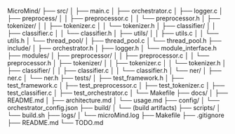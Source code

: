 MicroMind/
├── src/
│   ├── main.c
│   ├── orchestrator.c
│   ├── logger.c
│   ├── preprocess/
│   │   ├── preprocessor.c
│   │   └── preprocessor.h
│   ├── tokenizer/
│   │   ├── tokenizer.c
│   │   └── tokenizer.h
│   ├── classifier/
│   │   ├── classifier.c
│   │   └── classifier.h
│   ├── utils/
│   │   ├── utils.c
│   │   └── utils.h
│   └── thread_pool/
│       ├── thread_pool.c
│       └── thread_pool.h
├── include/
│   ├── orchestrator.h
│   ├── logger.h
│   └── module_interface.h
├── modules/
│   ├── preprocessor/
│   │   ├── preprocessor.c
│   │   └── preprocessor.h
│   ├── tokenizer/
│   │   ├── tokenizer.c
│   │   └── tokenizer.h
│   ├── classifier/
│   │   ├── classifier.c
│   │   └── classifier.h
│   └── ner/
│       ├── ner.c
│       └── ner.h
├── tests/
│   ├── test_framework.h
│   ├── test_framework.c
│   ├── test_preprocessor.c
│   ├── test_tokenizer.c
│   ├── test_classifier.c
│   ├── test_orchestrator.c
│   └── Makefile
├── docs/
│   ├── README.md
│   ├── architecture.md
│   └── usage.md
├── config/
│   └── orchestrator_config.json
├── build/
│   └── (build artifacts)
├── scripts/
│   └── build.sh
├── logs/
│   └── microMind.log
├── Makefile
├── .gitignore
├── README.md
└── TODO.md
